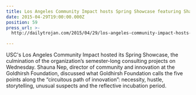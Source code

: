 ```yaml
---
title: Los Angeles Community Impact hosts Spring Showcase featuring Shauna Nep
date: 2015-04-29T19:00:00.000Z
position: 59
press_url: >-
  http://dailytrojan.com/2015/04/29/los-angeles-community-impact-hosts-spring-showcase/

---
```




USC's Los Angeles Community Impact hosted its Spring Showcase, the culmination of the organization’s semester-long consulting projects on Wednesday. Shauna Nep, director of community and innovation at the Goldhirsh Foundation, discussed what Goldhirsh Foundation calls the five points along the “circuitous path of innovation”: necessity, hustle, storytelling, unusual suspects and the reflective incubation period.


